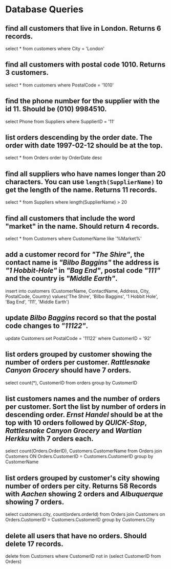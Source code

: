 # Database Queries

## find all customers that live in London. Returns 6 records.
select *
from customers
where City = 'London'

## find all customers with postal code 1010. Returns 3 customers.
select *
from customers
where PostalCode = '1010'

## find the phone number for the supplier with the id 11. Should be (010) 9984510.
select Phone
from Suppliers
where SupplierID = '11'

## list orders descending by the order date. The order with date 1997-02-12 should be at the top.
select *
from Orders
order by OrderDate desc

## find all suppliers who have names longer than 20 characters. You can use `length(SupplierName)` to get the length of the name. Returns 11 records.
select *
from Suppliers
where length(SupplierName) > 20

## find all customers that include the word "market" in the name. Should return 4 records.
select *
from Customers
where CustomerName like '%Market%'

## add a customer record for _"The Shire"_, the contact name is _"Bilbo Baggins"_ the address is _"1 Hobbit-Hole"_ in _"Bag End"_, postal code _"111"_ and the country is _"Middle Earth"_.
insert into customers (CustomerName, ContactName, Address, City, PostalCode, Country)
values('The Shire', 'Bilbo Baggins', '1 Hobbit Hole', 'Bag End', '111', 'Middle Earth')

## update _Bilbo Baggins_ record so that the postal code changes to _"11122"_.
update Customers
set PostalCode = '11122'
where CustomerID = '92'

## list orders grouped by customer showing the number of orders per customer. _Rattlesnake Canyon Grocery_ should have 7 orders.
select count(*), CustomerID
from orders
group by CustomerID

## list customers names and the number of orders per customer. Sort the list by number of orders in descending order. _Ernst Handel_ should be at the top with 10 orders followed by _QUICK-Stop_, _Rattlesnake Canyon Grocery_ and _Wartian Herkku_ with 7 orders each.
select count(Orders.OrderID), Customers.CustomerName
from Orders
join Customers ON Orders.CustomerID = Customers.CustomerID
group by CustomerName

## list orders grouped by customer's city showing number of orders per city. Returns 58 Records with _Aachen_ showing 2 orders and _Albuquerque_ showing 7 orders.
select customers.city, count(orders.orderId)
from Orders
join Customers on Orders.CustomerID = Customers.CustomerID
group by Customers.City

## delete all users that have no orders. Should delete 17 records.
delete from Customers
where CustomerID not in (select CustomerID from Orders)